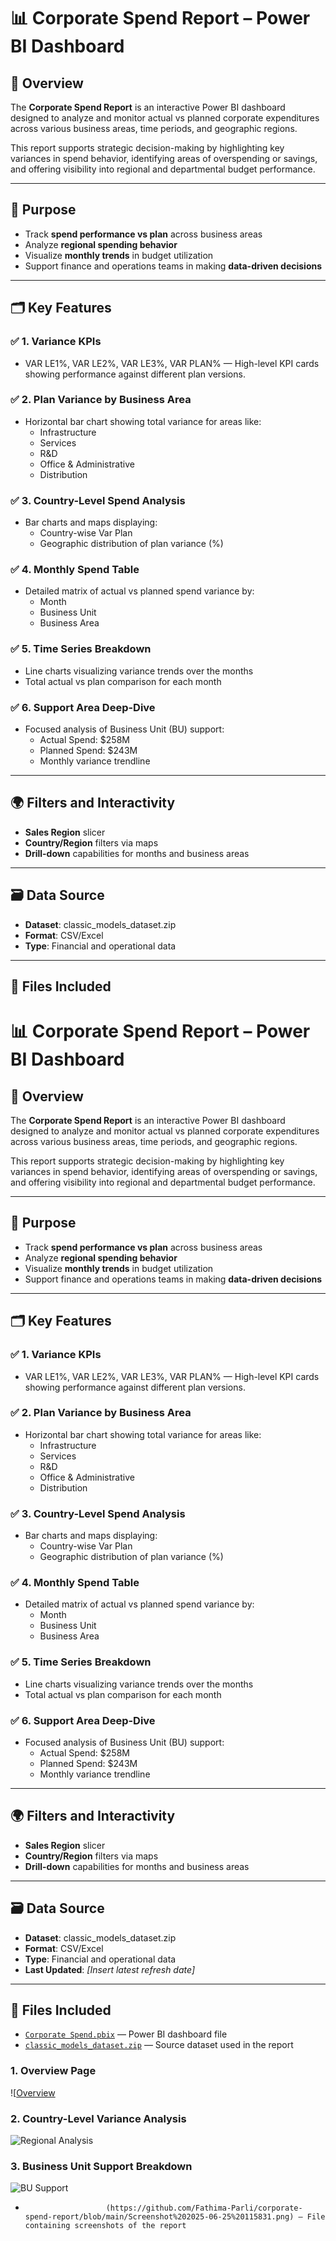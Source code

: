 # 📊 Corporate Spend Report – Power BI Dashboard

## 📌 Overview
The **Corporate Spend Report** is an interactive Power BI dashboard designed to analyze and monitor actual vs planned corporate expenditures across various business areas, time periods, and geographic regions.

This report supports strategic decision-making by highlighting key variances in spend behavior, identifying areas of overspending or savings, and offering visibility into regional and departmental budget performance.

---

## 🎯 Purpose
- Track **spend performance vs plan** across business areas
- Analyze **regional spending behavior**
- Visualize **monthly trends** in budget utilization
- Support finance and operations teams in making **data-driven decisions**

---

## 🗂️ Key Features

### ✅ 1. Variance KPIs
- VAR LE1%, VAR LE2%, VAR LE3%, VAR PLAN% — High-level KPI cards showing performance against different plan versions.

### ✅ 2. Plan Variance by Business Area
- Horizontal bar chart showing total variance for areas like:
  - Infrastructure
  - Services
  - R&D
  - Office & Administrative
  - Distribution

### ✅ 3. Country-Level Spend Analysis
- Bar charts and maps displaying:
  - Country-wise Var Plan
  - Geographic distribution of plan variance (%)

### ✅ 4. Monthly Spend Table
- Detailed matrix of actual vs planned spend variance by:
  - Month
  - Business Unit
  - Business Area

### ✅ 5. Time Series Breakdown
- Line charts visualizing variance trends over the months
- Total actual vs plan comparison for each month

### ✅ 6. Support Area Deep-Dive
- Focused analysis of Business Unit (BU) support:
  - Actual Spend: $258M
  - Planned Spend: $243M
  - Monthly variance trendline

---

## 🌍 Filters and Interactivity
- **Sales Region** slicer
- **Country/Region** filters via maps
- **Drill-down** capabilities for months and business areas

---

## 🗃️ Data Source
- **Dataset**: classic_models_dataset.zip
- **Format**: CSV/Excel
- **Type**: Financial and operational data


---

## 📁 Files Included 
# 📊 Corporate Spend Report – Power BI Dashboard

## 📌 Overview
The **Corporate Spend Report** is an interactive Power BI dashboard designed to analyze and monitor actual vs planned corporate expenditures across various business areas, time periods, and geographic regions.

This report supports strategic decision-making by highlighting key variances in spend behavior, identifying areas of overspending or savings, and offering visibility into regional and departmental budget performance.

---

## 🎯 Purpose
- Track **spend performance vs plan** across business areas
- Analyze **regional spending behavior**
- Visualize **monthly trends** in budget utilization
- Support finance and operations teams in making **data-driven decisions**

---

## 🗂️ Key Features

### ✅ 1. Variance KPIs
- VAR LE1%, VAR LE2%, VAR LE3%, VAR PLAN% — High-level KPI cards showing performance against different plan versions.

### ✅ 2. Plan Variance by Business Area
- Horizontal bar chart showing total variance for areas like:
  - Infrastructure
  - Services
  - R&D
  - Office & Administrative
  - Distribution

### ✅ 3. Country-Level Spend Analysis
- Bar charts and maps displaying:
  - Country-wise Var Plan
  - Geographic distribution of plan variance (%)

### ✅ 4. Monthly Spend Table
- Detailed matrix of actual vs planned spend variance by:
  - Month
  - Business Unit
  - Business Area

### ✅ 5. Time Series Breakdown
- Line charts visualizing variance trends over the months
- Total actual vs plan comparison for each month

### ✅ 6. Support Area Deep-Dive
- Focused analysis of Business Unit (BU) support:
  - Actual Spend: $258M
  - Planned Spend: $243M
  - Monthly variance trendline

---

## 🌍 Filters and Interactivity
- **Sales Region** slicer
- **Country/Region** filters via maps
- **Drill-down** capabilities for months and business areas

---

## 🗃️ Data Source
- **Dataset**: classic_models_dataset.zip
- **Format**: CSV/Excel
- **Type**: Financial and operational data
- **Last Updated**: _[Insert latest refresh date]_

---

## 📁 Files Included 
- [`Corporate Spend.pbix`](https://github.com/Fathima-Parli/corporate-spend-report/blob/main/Corporate%20Spend%20(1).pbix) — Power BI dashboard file
- [`classic_models_dataset.zip`](https://github.com/Fathima-Parli/corporate-spend-report/blob/main/classic_models_dataset.zip) — Source dataset used in the report
### 1. Overview Page
![[Overview](https://github.com/Fathima-Parli/corporate-spend-report/blob/main/Screenshot%202025-06-25%20115807.png)

### 2. Country-Level Variance Analysis
![Regional Analysis](https://github.com/Fathima-Parli/corporate-spend-report/blob/main/Screenshot%202025-06-25%20115831.png)
### 3. Business Unit Support Breakdown
![BU Support](https://github.com/Fathima-Parli/corporate-spend-report/blob/main/Screenshot%202025-06-25%20115852.png)
-                       (https://github.com/Fathima-Parli/corporate-spend-report/blob/main/Screenshot%202025-06-25%20115831.png) — File containing screenshots of the report

